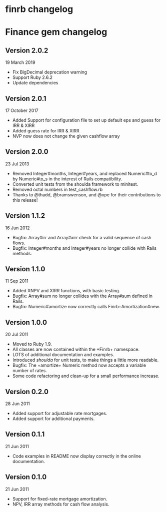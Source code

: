 # finrb changelog

# Finance gem changelog

## Version 2.0.2

19 March 2019

* Fix BigDecimal deprecation warning
* Support Ruby 2.6.2
* Update dependencies

## Version 2.0.1

17 October 2017

* Added Support for configuration file to set up default eps and guess for IRR & XIRR
* Added guess rate for IRR & XIRR
* NVP now does not change the given cashflow array

## Version 2.0.0

23 Jul 2013

* Removed Integer#months, Integer#years, and replaced Numeric#to_d by Numeric#to_s in the interest of Rails compatibility.
* Converted unit tests from the shoulda framework to minitest.
* Removed octal numbers in test_cashflow.rb
* Thanks to @thadd, @bramswenson, and @xpe for their contributions to this release!

## Version 1.1.2

16 Jun 2012

* Bugfix: Array#irr and Array#xirr check for a valid sequence of cash flows.
* Bugfix: Integer#months and Integer#years no longer collide with Rails methods.

## Version 1.1.0

11 Sep 2011

* Added XNPV and XIRR functions, with basic testing.
* Bugfix: Array#sum no longer collides with the Array#sum defined in Rails.
* Bugfix: Numeric#amortize now correctly calls Finrb::Amortization#new.

## Version 1.0.0

20 Jul 2011

* Moved to Ruby 1.9.
* All classes are now contained within the +Finrb+ namespace.
* LOTS of additional documentation and examples.
* Introduced _shoulda_ for unit tests, to make things a little more readable.
* Bugfix: The +amortize+ Numeric method now accepts a variable number of rates.
* Some code refactoring and clean-up for a small performance increase.

## Version 0.2.0

28 Jun 2011

* Added support for adjustable rate mortgages.
* Added support for additional payments.

## Version 0.1.1

21 Jun 2011

* Code examples in README now display correctly in the online documentation.

## Version 0.1.0

21 Jun 2011

* Support for fixed-rate mortgage amortization.
* NPV, IRR array methods for cash flow analysis.
